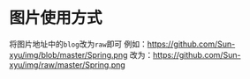 # 图片使用方式
将图片地址中的`blog`改为`raw`即可
例如：https://github.com/Sun-xyu/img/blob/master/Spring.png
改为：https://github.com/Sun-xyu/img/raw/master/Spring.png
